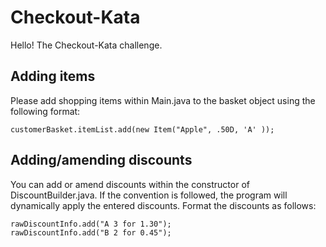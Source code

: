 # Checkout-Kata #
Hello! The Checkout-Kata challenge.

## Adding items 
Please add shopping items within Main.java to the basket object using the following format:

```
customerBasket.itemList.add(new Item("Apple", .50D, 'A' ));
```

## Adding/amending discounts 
You can add or amend discounts within the constructor of DiscountBuilder.java. If the convention is followed, the program will 
dynamically apply the entered discounts. Format the discounts as follows:

```
rawDiscountInfo.add("A 3 for 1.30");
rawDiscountInfo.add("B 2 for 0.45");
```
